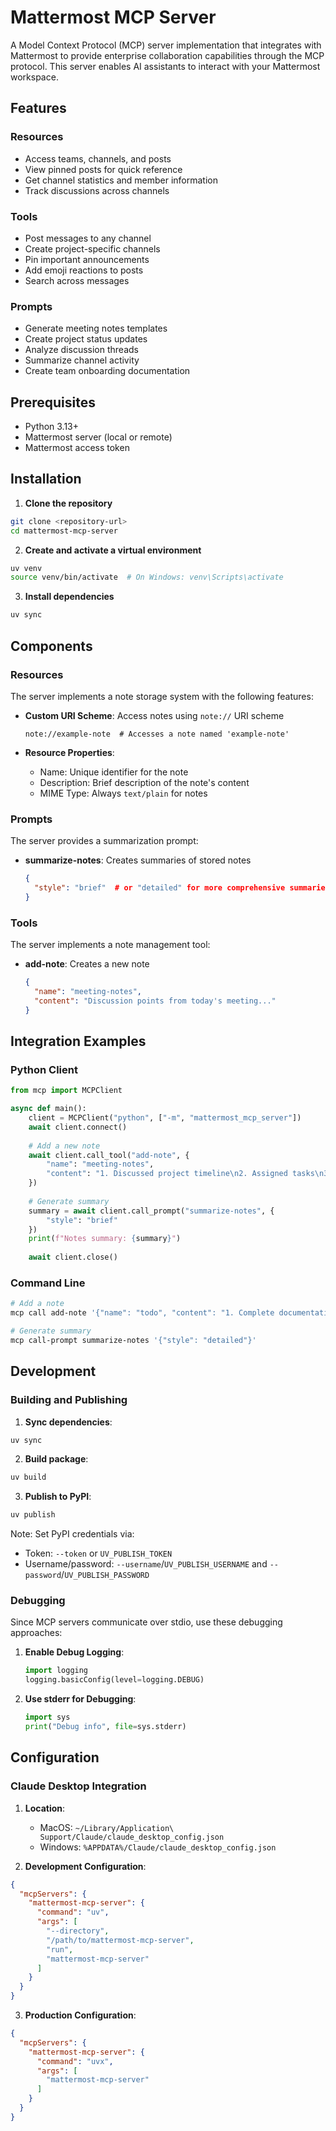 # Mattermost MCP Server

A Model Context Protocol (MCP) server implementation that integrates with Mattermost to provide enterprise collaboration capabilities through the MCP protocol. This server enables AI assistants to interact with your Mattermost workspace.

## Features

### Resources
- Access teams, channels, and posts
- View pinned posts for quick reference
- Get channel statistics and member information
- Track discussions across channels

### Tools
- Post messages to any channel
- Create project-specific channels
- Pin important announcements
- Add emoji reactions to posts
- Search across messages

### Prompts
- Generate meeting notes templates
- Create project status updates
- Analyze discussion threads
- Summarize channel activity
- Create team onboarding documentation

## Prerequisites

- Python 3.13+
- Mattermost server (local or remote)
- Mattermost access token

## Installation

1. **Clone the repository**

```bash
git clone <repository-url>
cd mattermost-mcp-server
```

2. **Create and activate a virtual environment**

```bash
uv venv
source venv/bin/activate  # On Windows: venv\Scripts\activate
```

3. **Install dependencies**

```bash
uv sync
```

## Components

### Resources

The server implements a note storage system with the following features:

- **Custom URI Scheme**: Access notes using `note://` URI scheme
  ```
  note://example-note  # Accesses a note named 'example-note'
  ```

- **Resource Properties**:
  - Name: Unique identifier for the note
  - Description: Brief description of the note's content
  - MIME Type: Always `text/plain` for notes

### Prompts

The server provides a summarization prompt:

- **summarize-notes**: Creates summaries of stored notes
  ```json
  {
    "style": "brief"  # or "detailed" for more comprehensive summaries
  }
  ```

### Tools

The server implements a note management tool:

- **add-note**: Creates a new note
  ```json
  {
    "name": "meeting-notes",
    "content": "Discussion points from today's meeting..."
  }
  ```

## Integration Examples

### Python Client

```python
from mcp import MCPClient

async def main():
    client = MCPClient("python", ["-m", "mattermost_mcp_server"])
    await client.connect()
    
    # Add a new note
    await client.call_tool("add-note", {
        "name": "meeting-notes",
        "content": "1. Discussed project timeline\n2. Assigned tasks\n3. Next steps"
    })
    
    # Generate summary
    summary = await client.call_prompt("summarize-notes", {
        "style": "brief"
    })
    print(f"Notes summary: {summary}")
    
    await client.close()
```

### Command Line

```bash
# Add a note
mcp call add-note '{"name": "todo", "content": "1. Complete documentation\n2. Review code"}'

# Generate summary
mcp call-prompt summarize-notes '{"style": "detailed"}'
```

## Development

### Building and Publishing

1. **Sync dependencies**:
```bash
uv sync
```

2. **Build package**:
```bash
uv build
```

3. **Publish to PyPI**:
```bash
uv publish
```

Note: Set PyPI credentials via:
- Token: `--token` or `UV_PUBLISH_TOKEN`
- Username/password: `--username`/`UV_PUBLISH_USERNAME` and `--password`/`UV_PUBLISH_PASSWORD`

### Debugging

Since MCP servers communicate over stdio, use these debugging approaches:

1. **Enable Debug Logging**:
   ```python
   import logging
   logging.basicConfig(level=logging.DEBUG)
   ```

2. **Use stderr for Debugging**:
   ```python
   import sys
   print("Debug info", file=sys.stderr)
   ```

## Configuration

### Claude Desktop Integration

1. **Location**:
   - MacOS: `~/Library/Application\ Support/Claude/claude_desktop_config.json`
   - Windows: `%APPDATA%/Claude/claude_desktop_config.json`

2. **Development Configuration**:
```json
{
  "mcpServers": {
    "mattermost-mcp-server": {
      "command": "uv",
      "args": [
        "--directory",
        "/path/to/mattermost-mcp-server",
        "run",
        "mattermost-mcp-server"
      ]
    }
  }
}
```

3. **Production Configuration**:
```json
{
  "mcpServers": {
    "mattermost-mcp-server": {
      "command": "uvx",
      "args": [
        "mattermost-mcp-server"
      ]
    }
  }
}
```
